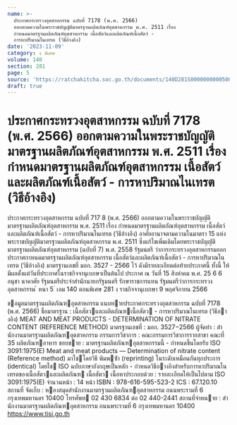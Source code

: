 ```yaml
---
name: >-
  ประกาศกระทรวงอุตสาหกรรม ฉบับที่ 7178 (พ.ศ. 2566)
  ออกตามความในพระราชบัญญัติมาตรฐานผลิตภัณฑ์อุตสาหกรรม พ.ศ. 2511 เรื่อง
  กำหนดมาตรฐานผลิตภัณฑ์อุตสาหกรรม เนื้อสัตว์และผลิตภัณฑ์เนื้อสัตว์ -
  การหาปริมาณไนเทรต (วิธีอ้างอิง)
date: '2023-11-09'
category: ง พิเศษ
volume: 140
section: 281
page: 5
source: 'https://ratchakitcha.soc.go.th/documents/140D281S0000000000500.pdf'
draft: true
---
```


# ประกาศกระทรวงอุตสาหกรรม ฉบับที่ 7178 (พ.ศ. 2566) ออกตามความในพระราชบัญญัติมาตรฐานผลิตภัณฑ์อุตสาหกรรม พ.ศ. 2511 เรื่อง กำหนดมาตรฐานผลิตภัณฑ์อุตสาหกรรม เนื้อสัตว์และผลิตภัณฑ์เนื้อสัตว์ - การหาปริมาณไนเทรต (วิธีอ้างอิง)

ประกาศกระทรวงอุตสาหกรรม ฉบับที่ 717 8 (พ.ศ. 2566) ออกตามความในพระราชบัญญัติมาตรฐานผลิตภัณฑ์อุตสาหกรรม พ.ศ. 2511 เรื่อง กำหนดมาตรฐานผลิตภัณฑ์อุตสาหกรรม เนื้อสัตว์และผลิตภัณฑ์เนื้อสัตว์ - การหาปริมาณไนเทรต (วิธีอ้างอิง) อาศัยอานาจตามความในมาตรา 15 แห่งพระราชบัญญัติมาตรฐานผลิตภัณฑ์อุตสาหกรรม พ.ศ. 2511 ซึ่งแก้ไขเพิ่มเติมโดยพระราชบัญญัติมาตรฐานผลิตภัณฑ์อุตสาหกรรม (ฉบับที่ 7) พ.ศ. 2558 รัฐมนตรี ว่าการกระทรวงอุตสาหกรรมออกประกาศกาหนดมาตรฐานผลิตภัณฑ์อุตสาหกรรม เนื้อสัตว์และผลิตภัณฑ์เนื้อสัตว์ - การหาปริมาณไนเทรต (วิธีอ้างอิง) มาตรฐานเลขที่ มอก. 3527 - 2566 ไว้ ดังมีรายละเอียดต่อท้ายประกาศนี้ ทั้งนี้ ให้มีผลตั้งแต่วันที่ประกาศในราชกิจจานุเบกษาเป็นต้นไป ประกาศ ณ วันที่ 15 สิงหำคม พ.ศ. 25 6 6 อนุชา นาคาศัย รัฐมนตรีประจำสำนักนายกรัฐมนตรี รักษาราชการแทน รัฐมนตรีว่าการกระทรวงอุตสาหกรรม ้ หนา 5 ่ เลม 140 ตอนพิเศษ 281 ง ราชกิจจานุเบกษา 9 พฤศจิกายน 2566

ขอมูลมาตรฐานผลิตภัณฑอุตสาหกรรม แนบทายประกาศกระทรวงอุตสาหกรรม ฉบับที่ 7178 (พ.ศ. 2566) ชื่อมาตรฐาน : เนื้อสัตวและผลิตภัณฑเนื้อสัตว - การหาปริมาณไนเทรต (วิธีอางอิง) MEAT AND MEAT PRODUCTS - DETERMINATION OF NITRATE CONTENT (REFERENCE METHOD) มาตรฐานเลขที่ : มอก. 3527−2566 ผู้จัดทํา : สํานักงานมาตรฐานผลิตภัณฑอุตสาหกรรม กรรมการวิชาการ : คณะกรรมการวิชาการรายสาขา คณะที่ 35 ผลิตภัณฑอาหาร ขอบขาย : มาตรฐานผลิตภัณฑอุตสาหกรรมนี้ - กําหนดขึ้นโดยรับ ISO 3091:1975(E) Meat and meat products — Determination of nitrate content (Reference method) มาใชโดยวิธี พิมพซ้ํา (reprinting) ในระดับเหมือนกันทุกประการ (identical) โดยใช ISO ฉบับภาษาอังกฤษเป็นหลัก - กําหนดวิธีอางอิงสําหรับการหาปริมาณไนเทรตของเนื้อสัตวและผลิตภัณฑ เนื้อสัตว เนื้อหาประกอบด้วย : รายละเอียดให้เป็นไปตาม ISO 3091:1975(E) จํานวนหน้า : 14 หน้า ISBN : 978-616-595-523-2 ICS : 67.120.10 สถานที่ จัดเก็บ : หองสมุดสํานักงานมาตรฐานผลิตภัณฑอุตสาหกรรม ถนนพระรามที่ 6 กรุงเทพมหานคร 10400 โทรศัพท 02 430 6834 ต่อ 02 440-2441 สถานที่จําหนาย : สํานักงานมาตรฐานผลิตภัณฑอุตสาหกรรม ถนนพระรามที่ 6 กรุงเทพมหานคร 10400 https://www.tisi.go.th
